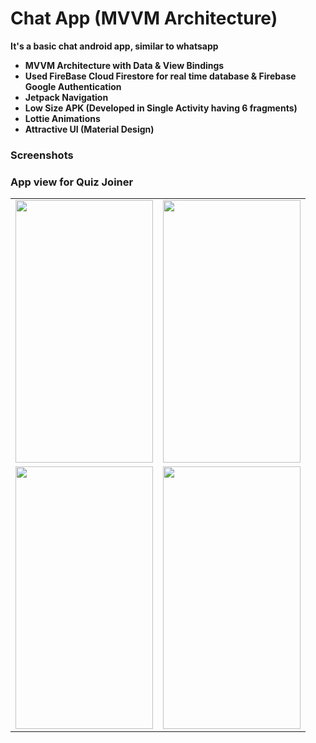 # Chat App (MVVM Architecture)

**It's a basic chat android app, similar to whatsapp**

- **MVVM Architecture with Data & View Bindings**
- **Used FireBase Cloud Firestore  for real time database & Firebase Google Authentication**
- **Jetpack Navigation**
- **Low Size APK (Developed in Single Activity having 6 fragments)**
- **Lottie Animations**
- **Attractive UI (Material Design)**


### Screenshots
### App view for Quiz Joiner
<table>
<tr>
<td><img src = "https://user-images.githubusercontent.com/72437004/107744140-3170bc00-6d38-11eb-91d5-4cfe1debc0d4.gif" height = "420" width="220"></td>
<td><img src = "https://user-images.githubusercontent.com/72437004/107743869-b4dddd80-6d37-11eb-9260-9a0dcfb80c95.jpg" height = "420" width="220"></td>
 </tr>
 
   <tr>
<td><img src = "https://user-images.githubusercontent.com/72437004/107743908-c626ea00-6d37-11eb-84de-ef12cf291de7.jpg" height = "420" width="220"></td>
<td><img src = "https://user-images.githubusercontent.com/72437004/107743784-911a9780-6d37-11eb-9577-176d9cecb496.jpg" height = "420" width="220"></td>
  </tr>
   </table>
   



